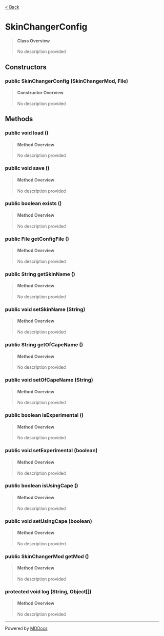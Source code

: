 [< Back](README.md)
# SkinChangerConfig #
>#### Class Overview ####
>No description provided
## Constructors ##
### public SkinChangerConfig (SkinChangerMod, File) ###
>#### Constructor Overview ####
>No description provided
>
## Methods ##
### public void load () ###
>#### Method Overview ####
>No description provided
>
### public void save () ###
>#### Method Overview ####
>No description provided
>
### public boolean exists () ###
>#### Method Overview ####
>No description provided
>
### public File getConfigFile () ###
>#### Method Overview ####
>No description provided
>
### public String getSkinName () ###
>#### Method Overview ####
>No description provided
>
### public void setSkinName (String) ###
>#### Method Overview ####
>No description provided
>
### public String getOfCapeName () ###
>#### Method Overview ####
>No description provided
>
### public void setOfCapeName (String) ###
>#### Method Overview ####
>No description provided
>
### public boolean isExperimental () ###
>#### Method Overview ####
>No description provided
>
### public void setExperimental (boolean) ###
>#### Method Overview ####
>No description provided
>
### public boolean isUsingCape () ###
>#### Method Overview ####
>No description provided
>
### public void setUsingCape (boolean) ###
>#### Method Overview ####
>No description provided
>
### public SkinChangerMod getMod () ###
>#### Method Overview ####
>No description provided
>
### protected void log (String, Object[]) ###
>#### Method Overview ####
>No description provided
>

---
Powered by [MDDocs](https://github.com/VRCube/MDDocs)
